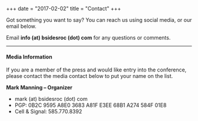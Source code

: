 +++
date = "2017-02-02"
title = "Contact"
+++

Got something you want to say? You can reach us using social media, or our email below.

Email **info (at) bsidesroc (dot) com** for any questions or comments.

---
#### Media Information

If you are a member of the press and would like entry into the conference, please contact the media contact below to put your name on the list.

**Mark Manning – Organizer**

- mark (at) bsidesroc (dot) com
- PGP: 0B2C 9595 A8E0 3683 A81F  E3EE 68B1 A274 584F 01E8
- Cell & Signal: 585.770.8392
